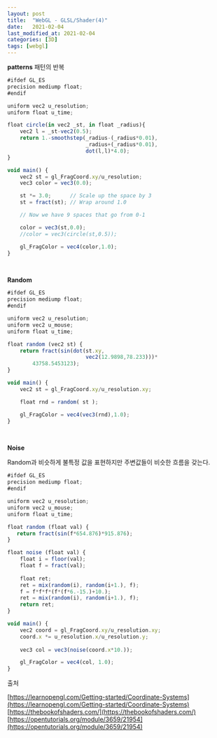 ```yaml
---
layout: post
title:  "WebGL - GLSL/Shader(4)"
date:   2021-02-04
last_modified_at: 2021-02-04
categories: [3D]
tags: [webgl]
---
```


**patterns**
패턴의 반복
```javascript
#ifdef GL_ES
precision mediump float;
#endif

uniform vec2 u_resolution;
uniform float u_time;

float circle(in vec2 _st, in float _radius){
    vec2 l = _st-vec2(0.5);
    return 1.-smoothstep(_radius-(_radius*0.01),
                         _radius+(_radius*0.01),
                         dot(l,l)*4.0);
}

void main() {
	vec2 st = gl_FragCoord.xy/u_resolution;
    vec3 color = vec3(0.0);

    st *= 3.0;      // Scale up the space by 3
    st = fract(st); // Wrap around 1.0

    // Now we have 9 spaces that go from 0-1

    color = vec3(st,0.0);
    //color = vec3(circle(st,0.5));

	gl_FragColor = vec4(color,1.0);
}
```

<br/>

**Random**
```javascript
#ifdef GL_ES
precision mediump float;
#endif

uniform vec2 u_resolution;
uniform vec2 u_mouse;
uniform float u_time;

float random (vec2 st) {
    return fract(sin(dot(st.xy,
                         vec2(12.9898,78.233)))*
        43758.5453123);
}

void main() {
    vec2 st = gl_FragCoord.xy/u_resolution.xy;

    float rnd = random( st );

    gl_FragColor = vec4(vec3(rnd),1.0);
}
```

<br/>

**Noise**

Random과 비슷하게 불특정 값을 표현하지만 주변값들이 비슷한 흐름을 갖는다.

```javascript
#ifdef GL_ES
precision mediump float;
#endif

uniform vec2 u_resolution;
uniform vec2 u_mouse;
uniform float u_time;

float random (float val) {
   return fract(sin(f*654.876)*915.876);
}

float noise (float val) {
    float i = floor(val);
    float f = fract(val);
    
    float ret;
    ret = mix(random(i), random(i+1.), f);
    f = f*f*f*(f*(f*6.-15.)+10.);
    ret = mix(random(i), random(i+1.), f);
    return ret;
}

void main() {
    vec2 coord = gl_FragCoord.xy/u_resolution.xy;
    coord.x *= u_resolution.x/u_resolution.y;
    
    vec3 col = vec3(noise(coord.x*10.));

    gl_FragColor = vec4(col, 1.0);
}
```

출처 

[https://learnopengl.com/Getting-started/Coordinate-Systems](https://learnopengl.com/Getting-started/Coordinate-Systems)
[https://thebookofshaders.com/](https://thebookofshaders.com/)
[https://opentutorials.org/module/3659/21954](https://opentutorials.org/module/3659/21954)
<br/>
